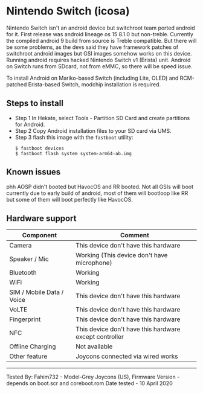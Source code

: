 # Nintendo Switch (icosa)

Nintendo Switch isn't an android device but switchroot team ported android for it. First release was android lineage os 15 8.1.0 but non-treble. Currently the compiled android 9 build from source is Treble compatible. But there will be some problems, as the devs said they have framework patches of switchroot android images but GSI images somehow works on this device. Running android requires hacked Nintendo Switch v1 (Erista) unit. Android on Switch runs from SDcard, not from eMMC, so there will be speed issue.

To install Android on Mariko-based Switch (including Lite, OLED) and RCM-patched Erista-based Switch, modchip installation is required.

## Steps to install

* Step 1
    In Hekate, select Tools - Partition SD Card and create partitions for Android.
* Step 2
    Copy Android installation files to your SD card via UMS.
* Step 3 flash this image with the `fastboot` utility:
    ```
    $ fastboot devices
    $ fastboot flash system system-arm64-ab.img
    ```
    
## Known issues
phh AOSP didn't booted but HavocOS and RR booted. Not all GSIs will boot currently due to early build of android, most of them will bootloop like RR but some of them will boot perfectly like HavocOS.

## Hardware support

| Component                 |      Comment                                              |
|---------------------------|-----------------------------------------------------------|
| Camera                    | This device don't have this hardware                      |
| Speaker / Mic             | Working (This device don't have microphone)               |
| Bluetooth                 | Working                                                   |
| WiFi                      | Working                                                   |
| SIM / Mobile Data / Voice | This device don't have this hardware                      |
| VoLTE                     | This device don't have this hardware                      |
| Fingerprint               | This device don't have this hardware                      |
| NFC                       | This device don't have this hardware except controller                                                    |
| Offline Charging          | Not available                                             |
| Other feature             | Joycons connected via wired works                         |
---

Tested By: Fahim732 - Model-Grey Joycons (US), Firmware Version - depends on boot.scr and coreboot.rom Date tested - 10 April 2020